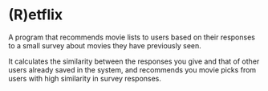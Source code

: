 # (R)etflix

A program that recommends movie lists to users based on their responses to a small survey about movies they have previously seen. 

It calculates the similarity between the responses you give and that of other users already saved in the system, and recommends you movie picks from users with high similarity in survey responses.
